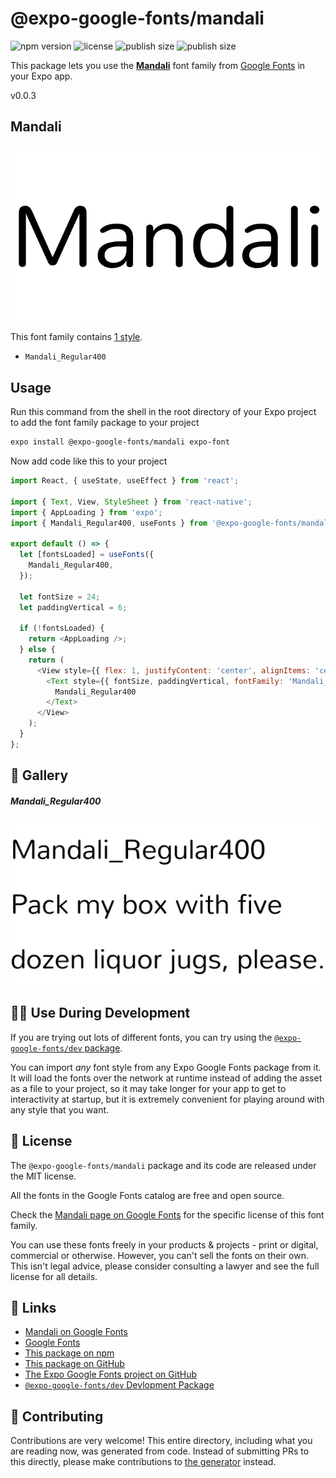 # @expo-google-fonts/mandali

![npm version](https://flat.badgen.net/npm/v/@expo-google-fonts/mandali)
![license](https://flat.badgen.net/github/license/expo/google-fonts)
![publish size](https://flat.badgen.net/packagephobia/install/@expo-google-fonts/mandali)
![publish size](https://flat.badgen.net/packagephobia/publish/@expo-google-fonts/mandali)

This package lets you use the [**Mandali**](https://fonts.google.com/specimen/Mandali) font family from [Google Fonts](https://fonts.google.com/) in your Expo app.

v0.0.3

## Mandali

![Mandali](./font-family.png)

This font family contains [1 style](#-gallery).

- `Mandali_Regular400`

## Usage

Run this command from the shell in the root directory of your Expo project to add the font family package to your project
```sh
expo install @expo-google-fonts/mandali expo-font
```

Now add code like this to your project
```js
import React, { useState, useEffect } from 'react';

import { Text, View, StyleSheet } from 'react-native';
import { AppLoading } from 'expo';
import { Mandali_Regular400, useFonts } from '@expo-google-fonts/mandali';

export default () => {
  let [fontsLoaded] = useFonts({
    Mandali_Regular400,
  });

  let fontSize = 24;
  let paddingVertical = 6;

  if (!fontsLoaded) {
    return <AppLoading />;
  } else {
    return (
      <View style={{ flex: 1, justifyContent: 'center', alignItems: 'center' }}>
        <Text style={{ fontSize, paddingVertical, fontFamily: 'Mandali_Regular400' }}>
          Mandali_Regular400
        </Text>
      </View>
    );
  }
};

```

## 🔡 Gallery

##### Mandali_Regular400
![Mandali_Regular400](./bf8fcb272aa15d749c2b5a6660a64af1b0014a47b0fe3ed3394e761ce7637f1d.ttf.png)


## 👩‍💻 Use During Development

If you are trying out lots of different fonts, you can try using the [`@expo-google-fonts/dev` package](https://github.com/expo/google-fonts/tree/master/font-packages/dev#readme).

You can import *any* font style from any Expo Google Fonts package from it. It will load the fonts
over the network at runtime instead of adding the asset as a file to your project, so it may take longer
for your app to get to interactivity at startup, but it is extremely convenient
for playing around with any style that you want.

## 📖 License

The `@expo-google-fonts/mandali` package and its code are released under the MIT license.

All the fonts in the Google Fonts catalog are free and open source.

Check the [Mandali page on Google Fonts](https://fonts.google.com/specimen/Mandali) for the specific license of this font family.

You can use these fonts freely in your products & projects - print or digital, commercial or otherwise. However, you can't sell the fonts on their own. This isn't legal advice, please consider consulting a lawyer and see the full license for all details.

## 🔗 Links

- [Mandali on Google Fonts](https://fonts.google.com/specimen/Mandali)
- [Google Fonts](https://fonts.google.com/)
- [This package on npm](https://www.npmjs.com/package/@expo-google-fonts/mandali)
- [This package on GitHub](https://github.com/expo/google-fonts/tree/master/font-packages/mandali)
- [The Expo Google Fonts project on GitHub](https://github.com/expo/google-fonts)
- [`@expo-google-fonts/dev` Devlopment Package](https://github.com/expo/google-fonts/tree/master/font-packages/dev)


## 🤝 Contributing

Contributions are very welcome! This entire directory, including what you are reading now, was generated from code. Instead of submitting PRs to this directly, please make contributions to [the generator](https://github.com/expo/google-fonts/tree/master/packages/generator) instead.
